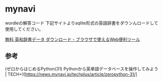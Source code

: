 # mynavi

wordleの解答コード
下記サイトよりsqlite形式の英語辞書をダウンんロードして使用してください。

[無料 英和辞書データ ダウンロード - ブラウザで使えるWeb便利ツール](https://kujirahand.com/web-tools/EJDictFreeDL.php)

## 参考

(ゼロからはじめるPython(31) Pythonから英単語データベースを操作してみよう | TECH+)[https://news.mynavi.jp/techplus/article/zeropython-31/]
